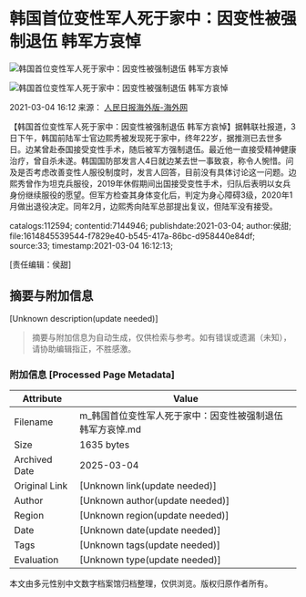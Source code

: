 # 韩国首位变性军人死于家中：因变性被强制退伍 韩军方哀悼

![韩国首位变性军人死于家中：因变性被强制退伍 韩军方哀悼](https://imgm.gmw.cn/attachement/jpg/site215/20210304/2709629442975707323.jpg)

![韩国首位变性军人死于家中：因变性被强制退伍 韩军方哀悼](https://imgm.gmw.cn/attachement/jpg/site215/20210304/688310488092263874.jpg)

2021-03-04 16:12 来源： [人民日报海外版-海外网](http://weibo.com/3057540037/K4DBZoV8p)

【韩国首位变性军人死于家中：因变性被强制退伍 韩军方哀悼】据韩联社报道，3日下午，韩国前陆军士官边熙秀被发现死于家中，终年22岁，据推测已去世多日。边某曾赴泰国接受变性手术，随后被军方强制退伍。最近他一直接受精神健康治疗，曾自杀未遂。韩国国防部发言人4日就边某去世一事致哀，称令人惋惜。问及是否考虑改善变性人服役制度时，发言人回答，目前没有具体讨论这一问题。边熙秀曾作为坦克兵服役，2019年休假期间出国接受变性手术，归队后表明以女兵身份继续服役的愿望。但军方检查其身体变化后，判定为身心障碍3级，2020年1月做出退役决定。同年2月，边熙秀向陆军总部提出复议，但陆军没有接受。

catalogs:112594; contentid:7144946; publishdate:2021-03-04; author:侯甜; file:1614845539544-f7829e40-b545-417a-86bc-d958440e84df; source:33; timestamp:2021-03-04 16:12:13;

\[责任编辑：侯甜\]
<!-- tcd_original_link https://m.gmw.cn/2021-03/04/content_1302147659.htm?source=sohu -->


## 摘要与附加信息

<!-- tcd_abstract -->
[Unknown description(update needed)]
<!-- tcd_abstract_end -->

> 摘要与附加信息为自动生成，仅供检索与参考。如有错误或遗漏（未知），请协助编辑指正，不胜感激。

### 附加信息 [Processed Page Metadata]

| Attribute       | Value                                  |
|-----------------|----------------------------------------|
| Filename        | m_韩国首位变性军人死于家中：因变性被强制退伍韩军方哀悼.md                             |
| Size            | 1635 bytes                           |
| Archived Date   | 2025-03-04                             |
| Original Link   | [Unknown link(update needed)]                       |
| Author          | [Unknown author(update needed)]                               |
| Region          | [Unknown region(update needed)]                               |
| Date            | [Unknown date(update needed)]                                 |
| Tags            | [Unknown tags(update needed)]                                 |
| Evaluation            | [Unknown type(update needed)]                                 |
<!-- tcd_table_end -->

本文由多元性别中文数字档案馆归档整理，仅供浏览。版权归原作者所有。

